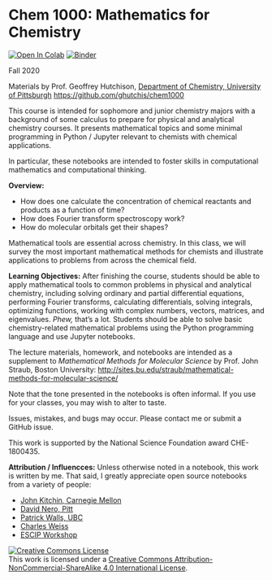 # Chem 1000: Mathematics for Chemistry

[![Open In Colab](https://colab.research.google.com/assets/colab-badge.svg)](http://colab.research.google.com/github/ghutchis/chem1000/blob/main)
[![Binder](https://mybinder.org/badge_logo.svg)](https://mybinder.org/v2/gh/ghutchis/chem1000/main)


Fall 2020

Materials by Prof. Geoffrey Hutchison, [Department of Chemistry, University of Pittsburgh](https://www.chem.pitt.edu/)
https://github.com/ghutchis/chem1000

This course is intended for sophomore and junior chemistry majors with a background of some calculus to prepare for physical and analytical chemistry courses. It presents mathematical topics and some minimal programming in Python / Jupyter  relevant to chemists with chemical applications.

In particular, these notebooks are intended to foster skills in computational mathematics and computational thinking.

**Overview:** 

- How does one calculate the concentration of chemical reactants and products as a function of time? 
- How does Fourier transform spectroscopy work? 
- How do molecular orbitals get their shapes?

Mathematical tools are essential across chemistry. In this class, we will survey the most important mathematical methods for chemists and illustrate applications to problems from across the chemical field.

**Learning Objectives:** After finishing the course, students should be able to apply mathematical tools to common problems in physical and analytical chemistry, including solving ordinary and partial differential equations, performing Fourier transforms, calculating differentials, solving integrals, optimizing functions, working with complex numbers, vectors, matrices, and eigenvalues. *Phew,* that’s a lot. Students should be able to solve basic chemistry-related mathematical problems using the Python programming language and use Jupyter notebooks.

The lecture materials, homework, and notebooks are intended as a supplement to *Mathematical Methods for Molecular Science* by Prof. John Straub, Boston University: http://sites.bu.edu/straub/mathematical-methods-for-molecular-science/

Note that the tone presented in the notebooks is often informal. If you use for your classes, you may wish to alter to taste.

Issues, mistakes, and bugs may occur. Please contact me or submit a GitHub issue.

This work is supported by the National Science Foundation award CHE-1800435.

**Attribution / Influencces:** Unless otherwise noted in a notebook, this work is written by me. That said, I greatly appreciate open source notebooks from a variety of people:
- [John Kitchin, Carnegie Mellon](https://github.com/jkitchin/f19-06623)
- [David Nero, Pitt](https://github.com/davidnero/phys1321-lectures)
- [Patrick Walls, UBC](https://github.com/patrickwalls/mathematical-python)
- [Charles Weiss](https://doi.org/10.1021/acs.jchemed.7b00078)
- [ESCIP Workshop](https://escip.github.io)

<a rel="license" href="http://creativecommons.org/licenses/by-nc-sa/4.0/"><img alt="Creative Commons License" style="border-width:0" src="https://i.creativecommons.org/l/by-nc-sa/4.0/88x31.png" /></a><br />This work is licensed under a <a rel="license" href="http://creativecommons.org/licenses/by-nc-sa/4.0/">Creative Commons Attribution-NonCommercial-ShareAlike 4.0 International License</a>.
